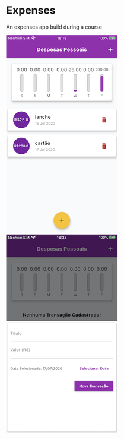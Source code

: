 # Expenses

An expenses app build during a course

![alt text](https://raw.githubusercontent.com/rodrigorafaeldamaceno/expenses/master/assets/readme/home.jpeg)
![alt text](https://raw.githubusercontent.com/rodrigorafaeldamaceno/expenses/master/assets/modal.jpeg)